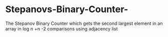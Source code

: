 # Stepanovs-Binary-Counter-
The Stepanov Binary Counter  which  gets the second largest element in an array in   log n +n -2 comparisons using adjacency list
